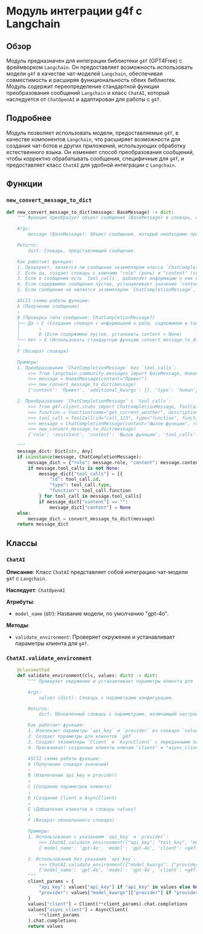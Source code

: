 # Модуль интеграции g4f с Langchain

## Обзор

Модуль предназначен для интеграции библиотеки `g4f` (GPT4Free) с фреймворком `Langchain`. Он предоставляет возможность использовать модели `g4f` в качестве чат-моделей `Langchain`, обеспечивая совместимость и расширяя функциональность обеих библиотек. Модуль содержит переопределение стандартной функции преобразования сообщений `Langchain` и класс `ChatAI`, который наследуется от `ChatOpenAI` и адаптирован для работы с `g4f`.

## Подробнее

Модуль позволяет использовать модели, предоставляемые `g4f`, в качестве компонентов `Langchain`, что расширяет возможности для создания чат-ботов и других приложений, использующих обработку естественного языка. Он изменяет способ преобразования сообщений, чтобы корректно обрабатывать сообщения, специфичные для `g4f`, и предоставляет класс `ChatAI` для удобной интеграции с `Langchain`.

## Функции

### `new_convert_message_to_dict`

```python
def new_convert_message_to_dict(message: BaseMessage) -> dict:
    """ Функция преобразует объект сообщения (BaseMessage) в словарь, пригодный для использования в Langchain.

    Args:
        message (BaseMessage): Объект сообщения, который необходимо преобразовать.

    Returns:
        dict: Словарь, представляющий сообщение.

    Как работает функция:
    1. Проверяет, является ли сообщение экземпляром класса `ChatCompletionMessage`.
    2. Если да, создает словарь с ключами "role" (роль) и "content" (содержимое) из атрибутов сообщения.
    3. Если в сообщении есть `tool_calls`, добавляет информацию о них в словарь.
    4. Если содержимое сообщения пустое, устанавливает значение `content` в `None`.
    5. Если сообщение не является экземпляром `ChatCompletionMessage`, использует стандартную функцию `convert_message_to_dict` для преобразования.

    ASCII схема работы функции:
    A (Получение сообщения)
    ↓
    B (Проверка типа сообщения: ChatCompletionMessage?)
    ├── Да → C (Создание словаря с информацией о роли, содержимом и tool_calls (если есть))
    │       ↓
    │       D (Если содержимое пустое, установить content = None)
    └── Нет → E (Использовать стандартную функцию convert_message_to_dict)
    ↓
    F (Возврат словаря)

    Примеры:
    1. Преобразование `ChatCompletionMessage` без `tool_calls`:
        >>> from langchain_community.messages import BaseMessage, HumanMessage
        >>> message = HumanMessage(content="Привет")
        >>> new_convert_message_to_dict(message)
        {'content': 'Привет', 'additional_kwargs': {}, 'type': 'human'}

    2. Преобразование `ChatCompletionMessage` с `tool_calls`:
        >>> from g4f.client.stubs import ChatCompletionMessage, ToolCall, Function
        >>> function = Function(name="get_current_weather", description="Get the current weather in a given location", parameters={"type": "object", "properties": {"location": {"type": "string", "description": "The city and state, e.g. San Francisco, CA"}, "unit": {"type": "string", "enum": ["celsius", "fahrenheit"]}}})
        >>> tool_call = ToolCall(id="call_123", type="function", function=function)
        >>> message = ChatCompletionMessage(content="Вызов функции", role="assistant", tool_calls=[tool_call])
        >>> new_convert_message_to_dict(message)
        {'role': 'assistant', 'content': 'Вызов функции', 'tool_calls': [{'id': 'call_123', 'type': 'function', 'function': {'name': 'get_current_weather', 'description': 'Get the current weather in a given location', 'parameters': {'type': 'object', 'properties': {'location': {'type': 'string', 'description': 'The city and state, e.g. San Francisco, CA'}, 'unit': {'type': 'string', 'enum': ['celsius', 'fahrenheit']}}}}}]}

    """
    message_dict: Dict[str, Any]
    if isinstance(message, ChatCompletionMessage):
        message_dict = {"role": message.role, "content": message.content}
        if message.tool_calls is not None:
            message_dict["tool_calls"] = [{
                "id": tool_call.id,
                "type": tool_call.type,
                "function": tool_call.function
            } for tool_call in message.tool_calls]
            if message_dict["content"] == "":
                message_dict["content"] = None
    else:
        message_dict = convert_message_to_dict(message)
    return message_dict
```

## Классы

### `ChatAI`

**Описание**: Класс `ChatAI` представляет собой интеграцию чат-модели `g4f` с `Langchain`.

**Наследует**: `ChatOpenAI`

**Атрибуты**:
- `model_name` (str): Название модели, по умолчанию "gpt-4o".

**Методы**:
- `validate_environment`: Проверяет окружение и устанавливает параметры клиента для `g4f`.

### `ChatAI.validate_environment`

```python
    @classmethod
    def validate_environment(cls, values: dict) -> dict:
        """ Проверяет окружение и устанавливает параметры клиента для `g4f`.

        Args:
            values (dict): Словарь с параметрами конфигурации.

        Returns:
            dict: Обновленный словарь с параметрами, включающий настроенные клиенты `g4f`.

        Как работает функция:
        1. Извлекает параметры `api_key` и `provider` из словаря `values`.
        2. Создает параметры для клиентов `g4f`.
        3. Создает экземпляры `Client` и `AsyncClient` с переданными параметрами.
        4. Присваивает созданные клиенты ключам "client" и "async_client" в словаре `values`.

        ASCII схема работы функции:
        A (Получение словаря значений)
        ↓
        B (Извлечение api_key и provider)
        ↓
        C (Создание параметров клиента)
        ↓
        D (Создание Client и AsyncClient)
        ↓
        E (Добавление клиентов в словарь values)
        ↓
        F (Возврат обновленного словаря)

        Примеры:
        1. Использование с указанием `api_key` и `provider`:
            >>> ChatAI.validate_environment({"api_key": "test_key", "model_kwargs": {"provider": "g4f.models.Model.You"}} )
            {'model_name': 'gpt-4o', 'model': 'gpt-4o', 'client': <g4f.client.sync.SyncClient object at ...>, 'async_client': <g4f.client.async_client.AsyncClient object at ...>, 'api_key': 'test_key', 'model_kwargs': {'provider': 'g4f.models.Model.You'}}

        2. Использование без указания `api_key`:
            >>> ChatAI.validate_environment({"model_kwargs": {"provider": "g4f.models.Model.Ails"}}
            {'model_name': 'gpt-4o', 'model': 'gpt-4o', 'client': <g4f.client.sync.SyncClient object at ...>, 'async_client': <g4f.client.async_client.AsyncClient object at ...>, 'model_kwargs': {'provider': 'g4f.models.Model.Ails'}}
        """
        client_params = {
            "api_key": values["api_key"] if "api_key" in values else None,
            "provider": values["model_kwargs"]["provider"] if "provider" in values["model_kwargs"] else None,
        }
        values["client"] = Client(**client_params).chat.completions
        values["async_client"] = AsyncClient(
            **client_params
        ).chat.completions
        return values
```